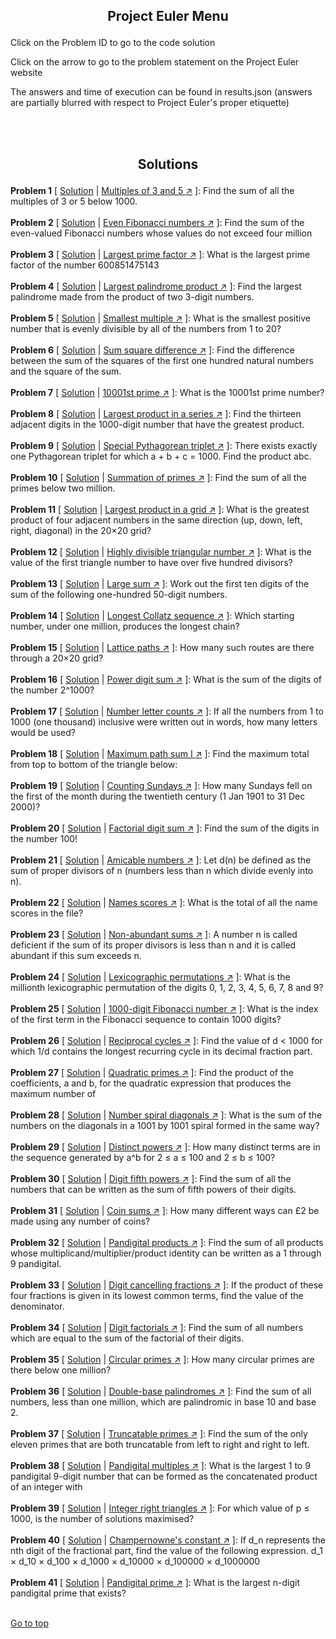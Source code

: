 ## <p align="center"> Project Euler Menu </p>

Click on the Problem ID to go to the code solution

Click on the arrow to go to the problem statement on the Project Euler website

The answers and time of execution can be found in results.json (answers are partially blurred with respect to Project Euler's proper etiquette)

<br/><br/>

## <p align="center"> Solutions </p>

**Problem 1** [ [Solution](https://github.com/zheng214/euler/blob/master/euler/1/index.js#L2-L15) | [Multiples of 3 and 5 :arrow_upper_right:](https://projecteuler.net/problem=1) ]: 
  Find the sum of all the multiples of 3 or 5 below 1000.
<br/><br/>
**Problem 2** [ [Solution](https://github.com/zheng214/euler/blob/master/euler/1/index.js#L17-L31) | [Even Fibonacci numbers :arrow_upper_right:](https://projecteuler.net/problem=2) ]: 
  Find the sum of the even-valued Fibonacci numbers whose values do not exceed four million
<br/><br/>
**Problem 3** [ [Solution](https://github.com/zheng214/euler/blob/master/euler/1/index.js#L33-L49) | [Largest prime factor :arrow_upper_right:](https://projecteuler.net/problem=3) ]: 
  What is the largest prime factor of the number 600851475143
<br/><br/>
**Problem 4** [ [Solution](https://github.com/zheng214/euler/blob/master/euler/1/index.js#L51-L107) | [Largest palindrome product :arrow_upper_right:](https://projecteuler.net/problem=4) ]: 
  Find the largest palindrome made from the product of two 3-digit numbers.
<br/><br/>
**Problem 5** [ [Solution](https://github.com/zheng214/euler/blob/master/euler/1/index.js#L109-L161) | [Smallest multiple :arrow_upper_right:](https://projecteuler.net/problem=5) ]: 
  What is the smallest positive number that is evenly divisible by all of the numbers from 1 to 20?
<br/><br/>
**Problem 6** [ [Solution](https://github.com/zheng214/euler/blob/master/euler/1/index.js#L163-L179) | [Sum square difference :arrow_upper_right:](https://projecteuler.net/problem=6) ]: 
  Find the difference between the sum of the squares of the first one hundred natural numbers and the square of the sum.
<br/><br/>
**Problem 7** [ [Solution](https://github.com/zheng214/euler/blob/master/euler/1/index.js#L181-L195) | [10001st prime :arrow_upper_right:](https://projecteuler.net/problem=7) ]: 
  What is the 10001st prime number?
<br/><br/>
**Problem 8** [ [Solution](https://github.com/zheng214/euler/blob/master/euler/1/index.js#L197-L228) | [Largest product in a series :arrow_upper_right:](https://projecteuler.net/problem=8) ]: 
  Find the thirteen adjacent digits in the 1000-digit number that have the greatest product.
<br/><br/>
**Problem 9** [ [Solution](https://github.com/zheng214/euler/blob/master/euler/1/index.js#L230-L248) | [Special Pythagorean triplet :arrow_upper_right:](https://projecteuler.net/problem=9) ]: 
  There exists exactly one Pythagorean triplet for which a + b + c = 1000. Find the product abc.
<br/><br/>
**Problem 10** [ [Solution](https://github.com/zheng214/euler/blob/master/euler/1/index.js#L250-L290) | [Summation of primes :arrow_upper_right:](https://projecteuler.net/problem=10) ]: 
  Find the sum of all the primes below two million.
<br/><br/>
**Problem 11** [ [Solution](https://github.com/zheng214/euler/blob/master/euler/2/index.js#L2-L30) | [Largest product in a grid :arrow_upper_right:](https://projecteuler.net/problem=11) ]: 
  What is the greatest product of four adjacent numbers in the same direction (up, down, left, right, diagonal) in the 20×20 grid?
<br/><br/>
**Problem 12** [ [Solution](https://github.com/zheng214/euler/blob/master/euler/2/index.js#L32-L84) | [Highly divisible triangular number :arrow_upper_right:](https://projecteuler.net/problem=12) ]: 
  What is the value of the first triangle number to have over five hundred divisors?
<br/><br/>
**Problem 13** [ [Solution](https://github.com/zheng214/euler/blob/master/euler/2/index.js#L86-L112) | [Large sum :arrow_upper_right:](https://projecteuler.net/problem=13) ]: 
  Work out the first ten digits of the sum of the following one-hundred 50-digit numbers.
<br/><br/>
**Problem 14** [ [Solution](https://github.com/zheng214/euler/blob/master/euler/2/index.js#L114-L170) | [Longest Collatz sequence :arrow_upper_right:](https://projecteuler.net/problem=14) ]: 
  Which starting number, under one million, produces the longest chain?
<br/><br/>
**Problem 15** [ [Solution](https://github.com/zheng214/euler/blob/master/euler/2/index.js#L173-L186) | [Lattice paths :arrow_upper_right:](https://projecteuler.net/problem=15) ]: 
  How many such routes are there through a 20×20 grid?
<br/><br/>
**Problem 16** [ [Solution](https://github.com/zheng214/euler/blob/master/euler/2/index.js#L188-L234) | [Power digit sum :arrow_upper_right:](https://projecteuler.net/problem=16) ]: 
  What is the sum of the digits of the number 2^1000?
<br/><br/>
**Problem 17** [ [Solution](https://github.com/zheng214/euler/blob/master/euler/2/index.js#L236-L264) | [Number letter counts :arrow_upper_right:](https://projecteuler.net/problem=17) ]: 
  If all the numbers from 1 to 1000 (one thousand) inclusive were written out in words, how many letters would be used?
<br/><br/>
**Problem 18** [ [Solution](https://github.com/zheng214/euler/blob/master/euler/2/index.js#L266-L329) | [Maximum path sum I :arrow_upper_right:](https://projecteuler.net/problem=18) ]: 
  Find the maximum total from top to bottom of the triangle below:
<br/><br/>
**Problem 19** [ [Solution](https://github.com/zheng214/euler/blob/master/euler/2/index.js#L331-L363) | [Counting Sundays :arrow_upper_right:](https://projecteuler.net/problem=19) ]: 
  How many Sundays fell on the first of the month during the twentieth century (1 Jan 1901 to 31 Dec 2000)?
<br/><br/>
**Problem 20** [ [Solution](https://github.com/zheng214/euler/blob/master/euler/2/index.js#L365-L399) | [Factorial digit sum :arrow_upper_right:](https://projecteuler.net/problem=20) ]: 
  Find the sum of the digits in the number 100!
<br/><br/>
**Problem 21** [ [Solution](https://github.com/zheng214/euler/blob/master/euler/3/index.js#L5-L33) | [Amicable numbers :arrow_upper_right:](https://projecteuler.net/problem=21) ]: 
  Let d(n) be defined as the sum of proper divisors of n (numbers less than n which divide evenly into n).
<br/><br/>
**Problem 22** [ [Solution](https://github.com/zheng214/euler/blob/master/euler/3/index.js#L35-L61) | [Names scores :arrow_upper_right:](https://projecteuler.net/problem=22) ]: 
  What is the total of all the name scores in the file?
<br/><br/>
**Problem 23** [ [Solution](https://github.com/zheng214/euler/blob/master/euler/3/index.js#L63-L100) | [Non-abundant sums :arrow_upper_right:](https://projecteuler.net/problem=23) ]: 
  A number n is called deficient if the sum of its proper divisors is less than n and it is called abundant if this sum exceeds n.
<br/><br/>
**Problem 24** [ [Solution](https://github.com/zheng214/euler/blob/master/euler/3/index.js#L102-L149) | [Lexicographic permutations :arrow_upper_right:](https://projecteuler.net/problem=24) ]: 
  What is the millionth lexicographic permutation of the digits 0, 1, 2, 3, 4, 5, 6, 7, 8 and 9?
<br/><br/>
**Problem 25** [ [Solution](https://github.com/zheng214/euler/blob/master/euler/3/index.js#L151-L193) | [1000-digit Fibonacci number :arrow_upper_right:](https://projecteuler.net/problem=25) ]: 
  What is the index of the first term in the Fibonacci sequence to contain 1000 digits?
<br/><br/>
**Problem 26** [ [Solution](https://github.com/zheng214/euler/blob/master/euler/3/index.js#L195-L237) | [Reciprocal cycles :arrow_upper_right:](https://projecteuler.net/problem=26) ]: 
  Find the value of d < 1000 for which 1/d contains the longest recurring cycle in its decimal fraction part.
<br/><br/>
**Problem 27** [ [Solution](https://github.com/zheng214/euler/blob/master/euler/3/index.js#L240-L289) | [Quadratic primes :arrow_upper_right:](https://projecteuler.net/problem=27) ]: 
  Find the product of the coefficients, a and b, for the quadratic expression that produces the maximum number of
<br/><br/>
**Problem 28** [ [Solution](https://github.com/zheng214/euler/blob/master/euler/3/index.js#L291-L317) | [Number spiral diagonals :arrow_upper_right:](https://projecteuler.net/problem=28) ]: 
  What is the sum of the numbers on the diagonals in a 1001 by 1001 spiral formed in the same way?
<br/><br/>
**Problem 29** [ [Solution](https://github.com/zheng214/euler/blob/master/euler/3/index.js#L319-L354) | [Distinct powers :arrow_upper_right:](https://projecteuler.net/problem=29) ]: 
  How many distinct terms are in the sequence generated by a^b for 2 ≤ a ≤ 100 and 2 ≤ b ≤ 100?
<br/><br/>
**Problem 30** [ [Solution](https://github.com/zheng214/euler/blob/master/euler/3/index.js#L356-L420) | [Digit fifth powers :arrow_upper_right:](https://projecteuler.net/problem=30) ]: 
  Find the sum of all the numbers that can be written as the sum of fifth powers of their digits.
<br/><br/>
**Problem 31** [ [Solution](https://github.com/zheng214/euler/blob/master/euler/4/index.js#L2-L60) | [Coin sums :arrow_upper_right:](https://projecteuler.net/problem=31) ]: 
  How many different ways can £2 be made using any number of coins?
<br/><br/>
**Problem 32** [ [Solution](https://github.com/zheng214/euler/blob/master/euler/4/index.js#L62-L138) | [Pandigital products :arrow_upper_right:](https://projecteuler.net/problem=32) ]: 
  Find the sum of all products whose multiplicand/multiplier/product identity can be written as a 1 through 9 pandigital.
<br/><br/>
**Problem 33** [ [Solution](https://github.com/zheng214/euler/blob/master/euler/4/index.js#L140-L184) | [Digit cancelling fractions :arrow_upper_right:](https://projecteuler.net/problem=33) ]: 
  If the product of these four fractions is given in its lowest common terms, find the value of the denominator.
<br/><br/>
**Problem 34** [ [Solution](https://github.com/zheng214/euler/blob/master/euler/4/index.js#L186-L282) | [Digit factorials :arrow_upper_right:](https://projecteuler.net/problem=34) ]: 
  Find the sum of all numbers which are equal to the sum of the factorial of their digits.
<br/><br/>
**Problem 35** [ [Solution](https://github.com/zheng214/euler/blob/master/euler/4/index.js#L284-L332) | [Circular primes :arrow_upper_right:](https://projecteuler.net/problem=35) ]: 
  How many circular primes are there below one million?
<br/><br/>
**Problem 36** [ [Solution](https://github.com/zheng214/euler/blob/master/euler/4/index.js#L334-L365) | [Double-base palindromes :arrow_upper_right:](https://projecteuler.net/problem=36) ]: 
  Find the sum of all numbers, less than one million, which are palindromic in base 10 and base 2.
<br/><br/>
**Problem 37** [ [Solution](https://github.com/zheng214/euler/blob/master/euler/4/index.js#L367-L439) | [Truncatable primes :arrow_upper_right:](https://projecteuler.net/problem=37) ]: 
  Find the sum of the only eleven primes that are both truncatable from left to right and right to left.
<br/><br/>
**Problem 38** [ [Solution](https://github.com/zheng214/euler/blob/master/euler/4/index.js#L441-L481) | [Pandigital multiples :arrow_upper_right:](https://projecteuler.net/problem=38) ]: 
  What is the largest 1 to 9 pandigital 9-digit number that can be formed as the concatenated product of an integer with
<br/><br/>
**Problem 39** [ [Solution](https://github.com/zheng214/euler/blob/master/euler/4/index.js#L483-L526) | [Integer right triangles :arrow_upper_right:](https://projecteuler.net/problem=39) ]: 
  For which value of p ≤ 1000, is the number of solutions maximised?
<br/><br/>
**Problem 40** [ [Solution](https://github.com/zheng214/euler/blob/master/euler/4/index.js#L528-L582) | [Champernowne's constant :arrow_upper_right:](https://projecteuler.net/problem=40) ]: 
  If d_n represents the nth digit of the fractional part, find the value of the following expression.
  d_1 × d_10 × d_100 × d_1000 × d_10000 × d_100000 × d_1000000
<br/><br/>
**Problem 41** [ [Solution](https://github.com/zheng214/euler/blob/master/euler/5/index.js#L2-L31) | [Pandigital prime :arrow_upper_right:](https://projecteuler.net/problem=41) ]: 
  What is the largest n-digit pandigital prime that exists?
<br/><br/>


<a href="#">Go to top</a>